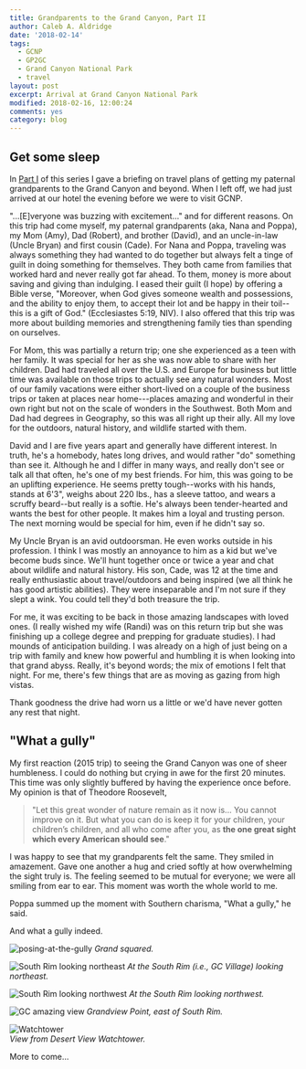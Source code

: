 ```yaml
---
title: Grandparents to the Grand Canyon, Part II
author: Caleb A. Aldridge
date: '2018-02-14'
tags:
  - GCNP
  - GP2GC
  - Grand Canyon National Park
  - travel
layout: post
excerpt: Arrival at Grand Canyon National Park
modified: 2018-02-16, 12:00:24
comments: yes
category: blog
---
```


## Get some sleep

In [Part I](https://aldridgecaleb.github.io/blog/GP2GC-I/) of this series I gave a briefing on travel plans of getting my paternal grandparents to the Grand Canyon and beyond. When I left off, we had just arrived at our hotel the evening before we were to visit GCNP.

"...[E]veryone was buzzing with excitement..." and for different reasons. On this trip had come myself, my paternal grandparents (aka, Nana and Poppa), my Mom (Amy), Dad (Robert), and brother (David), and an uncle-in-law (Uncle Bryan) and first cousin (Cade). For Nana and Poppa, traveling was always something they had wanted to do together but always felt a tinge of guilt in doing something for themselves. They both came from families that worked hard and never really got far ahead. To them, money is more about saving and giving than indulging. I eased their guilt (I hope) by offering a Bible verse, "Moreover, when God gives someone wealth and possessions, and the ability to enjoy them, to accept their lot and be happy in their toil--this is a gift of God." (Ecclesiastes 5:19, NIV). I also offered that this trip was more about building memories and strengthening family ties than spending on ourselves.

For Mom, this was partially a return trip; one she experienced as a teen with her family. It was special for her as she was now able to share with her children. Dad had traveled all over the U.S. and Europe for business but little time was available on those trips to actually see any natural wonders. Most of our family vacations were either short-lived on a couple of the business trips or taken at places near home---places amazing and wonderful in their own right but not on the scale of wonders in the Southwest. Both Mom and Dad had degrees in Geography, so this was all right up their ally. All my love for the outdoors, natural history, and wildlife started with them.

David and I are five years apart and generally have different interest. In truth, he's a homebody, hates long drives, and would rather "do" something than see it. Although he and I differ in many ways, and really don't see or talk all that often, he's one of my best friends. For him, this was going to be an uplifting experience. He seems pretty tough--works with his hands, stands at 6'3", weighs about 220 lbs., has a sleeve tattoo, and wears a scruffy beard--but really is a softie. He's always been tender-hearted and wants the best for other people. It makes him a loyal and trusting person. The next morning would be special for him, even if he didn't say so.

My Uncle Bryan is an avid outdoorsman. He even works outside in his profession. I think I was mostly an annoyance to him as a kid but we've become buds since. We'll hunt together once or twice a year and chat about wildlife and natural history. His son, Cade, was 12 at the time and really enthusiastic about travel/outdoors and being inspired (we all think he has good artistic abilities). They were inseparable and I'm not sure if they slept a wink. You could tell they'd both treasure the trip.

For me, it was exciting to be back in those amazing landscapes with loved ones. (I really wished my wife (Randi) was on this return trip but she was finishing up a college degree and prepping for graduate studies). I had mounds of anticipation building. I was already on a high of just being on a trip with family and knew how powerful and humbling it is when looking into that grand abyss. Really, it's beyond words; the mix of emotions I felt that night. For me, there's few things that are as moving as gazing from high vistas.

Thank goodness the drive had worn us a little or we'd have never gotten any rest that night.

## "What a gully"

My first reaction (2015 trip) to seeing the Grand Canyon was one of sheer humbleness. I could do nothing but crying in awe for the first 20 minutes. This time was only slightly buffered by having the experience once before. My opinion is that of Theodore Roosevelt,

>"Let this great wonder of nature remain as it now is... You cannot improve on it. But what you can do is keep it for your children, your children’s children, and all who come after you, as __the one great sight which every American should see__."

I was happy to see that my grandparents felt the same. They smiled in amazement. Gave one another a hug and cried softly at how overwhelming the sight truly is. The feeling seemed to be mutual for everyone; we were all smiling from ear to ear. This moment was worth the whole world to me.

Poppa summed up the moment with Southern charisma, "What a gully," he said.

And what a gully indeed.

![posing-at-the-gully](https://farm5.staticflickr.com/4716/40362238491_b132b11cd2_b.jpg)
*Grand squared.*

![South Rim looking northeast](https://farm5.staticflickr.com/4760/40362237811_7fa049f67a_b.jpg)
*At the South Rim (i.e., GC Village) looking northeast.*

![South Rim looking northwest](https://farm5.staticflickr.com/4630/26491290128_d38d2da5f8_b.jpg)
*At the South Rim looking northwest.*

![GC amazing view](https://farm5.staticflickr.com/4623/40362235811_e83858d00c_b.jpg)
*Grandview Point, east of South Rim.*

![Watchtower](https://farm5.staticflickr.com/4678/40362234501_eb7ab3e1bd_z.jpg)  
*View from Desert View Watchtower.*

More to come...
